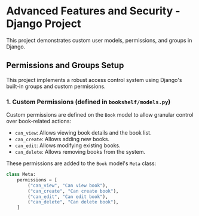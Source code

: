 # Advanced Features and Security - Django Project

This project demonstrates custom user models, permissions, and groups in Django.

## Permissions and Groups Setup

This project implements a robust access control system using Django's built-in groups and custom permissions.

### 1. Custom Permissions (defined in `bookshelf/models.py`)

Custom permissions are defined on the `Book` model to allow granular control over book-related actions:
- `can_view`: Allows viewing book details and the book list.
- `can_create`: Allows adding new books.
- `can_edit`: Allows modifying existing books.
- `can_delete`: Allows removing books from the system.

These permissions are added to the `Book` model's `Meta` class:
```python
class Meta:
    permissions = [
        ("can_view", "Can view book"),
        ("can_create", "Can create book"),
        ("can_edit", "Can edit book"),
        ("can_delete", "Can delete book"),
    ]
